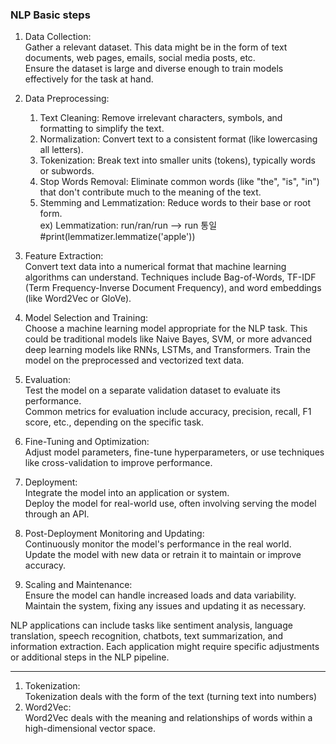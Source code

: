 

### NLP Basic steps</br>

1. Data Collection:</br>
Gather a relevant dataset. This data might be in the form of text documents, web pages, emails, social media posts, etc.</br>
Ensure the dataset is large and diverse enough to train models effectively for the task at hand.</br>

2. Data Preprocessing:</br>
    1) Text Cleaning: Remove irrelevant characters, symbols, and formatting to simplify the text.</br>
    2) Normalization: Convert text to a consistent format (like lowercasing all letters).</br>
    3) Tokenization: Break text into smaller units (tokens), typically words or subwords.</br>
    4) Stop Words Removal: Eliminate common words (like "the", "is", "in") that don't            contribute much to the meaning of the text.</br>
    5) Stemming and Lemmatization: Reduce words to their base or root form.</br>
ex) Lemmatization: run/ran/run --> run 통일
#print(lemmatizer.lemmatize('apple'))


3. Feature Extraction:</br>
Convert text data into a numerical format that machine learning algorithms can understand.
Techniques include Bag-of-Words, TF-IDF (Term Frequency-Inverse Document Frequency), and word embeddings (like Word2Vec or GloVe).</br>

4. Model Selection and Training:</br>
Choose a machine learning model appropriate for the NLP task. This could be traditional models like Naive Bayes, SVM, or more advanced deep learning models like RNNs, LSTMs, and Transformers. Train the model on the preprocessed and vectorized text data.</br>

5. Evaluation:</br>
Test the model on a separate validation dataset to evaluate its performance.</br>
Common metrics for evaluation include accuracy, precision, recall, F1 score, etc., depending on the specific task.</br>

6. Fine-Tuning and Optimization:</br>
Adjust model parameters, fine-tune hyperparameters, or use techniques like cross-validation to improve performance.</br>

7. Deployment:</br>
Integrate the model into an application or system.</br>
Deploy the model for real-world use, often involving serving the model through an API.</br>

8. Post-Deployment Monitoring and Updating:</br>
Continuously monitor the model's performance in the real world.</br>
Update the model with new data or retrain it to maintain or improve accuracy.</br>

9. Scaling and Maintenance:</br>
Ensure the model can handle increased loads and data variability.</br>
Maintain the system, fixing any issues and updating it as necessary.</br>


NLP applications can include tasks like sentiment analysis, language translation, speech recognition, chatbots, text summarization, and information extraction. Each application might require specific adjustments or additional steps in the NLP pipeline.

--------------------------------------------

1. Tokenization:</br>
    Tokenization deals with the form of the text (turning text into numbers)</br>
2. Word2Vec:</br>
    Word2Vec deals with the meaning and relationships of words within a high-dimensional vector space.</br>
